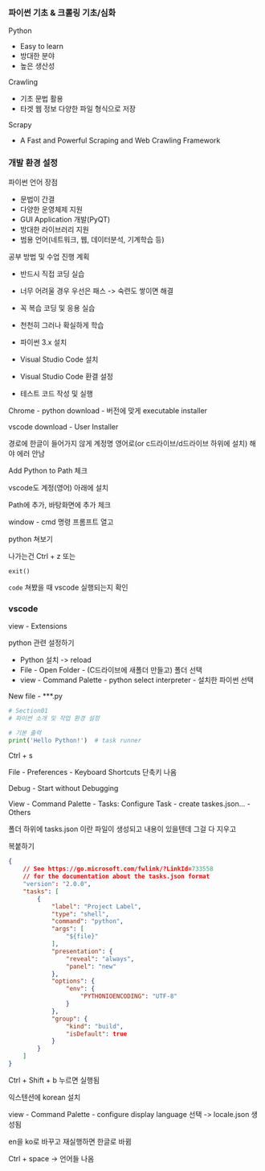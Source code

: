 ### 파이썬 기초 & 크롤링 기초/심화

Python

* Easy to learn
* 방대한 분야
* 높은 생산성

Crawling

* 기초 문법 활용
* 타겟 웹 정보 다양한 파일 형식으로 저장

Scrapy

* A Fast and Powerful Scraping and Web Crawling Framework



### 개발 환경 설정

파이썬 언어 장점

* 문법이 간결
* 다양한 운영체제 지원
* GUI Application 개발(PyQT)
* 방대한 라이브러리 지원
* 범용 언어(네트워크, 웹, 데이터분석, 기계학습 등)

공부 방법 및 수업 진행 계획

* 반드시 직접 코딩 실습
* 너무 어려울 경우 우선은 패스 -> 숙련도 쌓이면 해결
* 꼭 복습 코딩 및 응용 실습
* 천천히 그러나 확실하게 학습



* 파이썬 3.x 설치
* Visual Studio Code 설치
* Visual Studio Code 환결 설정
* 테스트 코드 작성 및 실행



Chrome - python download - 버전에 맞게 executable installer

vscode download - User Installer

경로에 한글이 들어가지 않게 계정명 영어로(or c드라이브/d드라이브 하위에 설치) 해야 에러 안남

Add Python to Path 체크

vscode도 계정(영어) 아래에 설치

Path에 추가, 바탕화면에 추가 체크



window - cmd 명령 프롬프트 열고

python 쳐보기

나가는건 Ctrl + z 또는

`exit()` 



`code` 쳐봤을 때 vscode 실행되는지 확인



### vscode

view - Extensions 

python 관련 설정하기

* Python 설치 -> reload
* File - Open Folder - (C드라이브에 새폴더 만들고) 폴더 선택 
* view - Command Palette - python select interpreter - 설치한 파이썬 선택

New file - ***.py

```python
# Section01
# 파이썬 소개 및 작업 환경 설정

# 기본 출력
print('Hello Python!')  # task runner
```

Ctrl + s

File - Preferences - Keyboard Shortcuts 단축키 나옴

Debug - Start without Debugging



View - Command Palette - Tasks: Configure Task - create taskes.json... - Others

폴더 하위에 tasks.json 이란 파일이 생성되고 내용이 있을텐데 그걸 다 지우고

복붙하기

```json
{
    // See https://go.microsoft.com/fwlink/?LinkId=733558
    // for the documentation about the tasks.json format
    "version": "2.0.0",
    "tasks": [
        {
            "label": "Project Label",
            "type": "shell",
            "command": "python",
            "args": [
                "${file}"
            ],
            "presentation": {
                "reveal": "always",
                "panel": "new"
            },
            "options": {
                "env": {
                    "PYTHONIOENCODING": "UTF-8"
                }
            },
            "group": {
                "kind": "build",
                "isDefault": true
            }
        }
    ]
}
```

Ctrl + Shift + b 누르면 실행됨



익스텐션에 korean 설치

view - Command Palette - configure display language 선택 -> locale.json 생성됨

en을 ko로 바꾸고 재실행하면 한글로 바뀜

Ctrl + space -> 언어들 나옴





